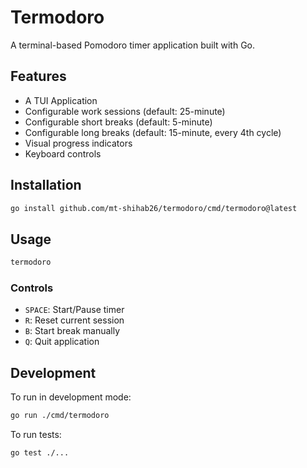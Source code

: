 # Termodoro

A terminal-based Pomodoro timer application built with Go.

## Features

- A TUI Application
- Configurable work sessions (default: 25-minute)
- Configurable short breaks (default: 5-minute)
- Configurable long breaks (default: 15-minute, every 4th cycle)
- Visual progress indicators
- Keyboard controls

## Installation

```bash
go install github.com/mt-shihab26/termodoro/cmd/termodoro@latest
```

## Usage

```bash
termodoro
```

### Controls

- `SPACE`: Start/Pause timer
- `R`: Reset current session
- `B`: Start break manually
- `Q`: Quit application

## Development

To run in development mode:

```bash
go run ./cmd/termodoro
```

To run tests:

```bash
go test ./...
```
